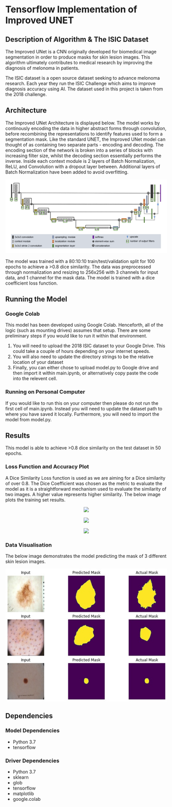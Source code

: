 # Tensorflow Implementation of  Improved UNET

## Description of Algorithm & The ISIC Dataset

The Improved UNet is a CNN originally developed for biomedical image segmentation in order to produce masks for skin lesion images. This algorithm ultimately contributes to medical research by improving the diagnosis of melonoma in patients. 

The ISIC dataset is a open source dataset seeking to advance melonoma research. Each year they run the ISIC Challenge which aims to improve diagnosis accuracy using AI. The dataset used in this project is taken from the 2018 challenge.


## Architecture
The Improved UNet Architecture is displayed below. The model works by continously encoding the data in higher abstract forms through convolution, before recombining the representations to identify features used to form a segmentation mask. Like the standard UNET, the Improved UNet model can thought of as containing two separate parts - encoding and decoding. The encoding section of the network is broken into a series of blocks with increasing filter size, whilst the decoding section essentially performs the inverse. Inside each context module is 2 layers of Batch Normalization, ReLU, and Convolution with a dropout layer between. Additional layers of Batch Normalization have been added to avoid overfitting. 
<p align="center"><img src='images/improved_unet.png'></p>

The model was trained with a 80:10:10 train/test/validation split for 100 epochs to achieve a >0.8 dice similarity. The data was preprocessed through normalization and resizing to 256x256 with 3 channels for input data, and 1 channel for the mask data. The model is trained with a dice coefficient loss function.

## Running the Model

### Google Colab

This model has been developed using Google Colab. Henceforth, all of the logic (such as mounting drives) assumes that setup. There are some preliminary steps if you would like to run it within that environment.

1. You will need to upload the 2018 ISIC dataset to your Google Drive. This could take a couple of hours depending on your internet speeds.
2. You will also need to update the directory strings to be the relative location of your dataset
3. Finally, you can either chose to upload model.py to Google drive and then import it within main.ipynb, or alternatively copy paste the code into the relevent cell. 

### Running on Personal Computer

If you would like to run this on your computer then please do not run the first cell of main.ipynb. Instead you will need to update the dataset path to where you have saved it locally. Furthermore, you will need to import the model from model.py.

## Results

This model is able to achieve >0.8 dice similarity on the test dataset in 50 epochs.

### Loss Function and Accuracy Plot

A Dice Similarity Loss function is used as we are aiming for a Dice similarity of over 0.8. The Dice Coefficient was chosen as the metric to evaluate the model as it is a straightforward mechanism used to evaluate the similarity of two images. A higher value represents higher similarity. The below image plots the training set results.
<p align="center"><img src='images/training_accuracy.jpg'></p>
<p align="center"><img src='images/training_dice_coefficient.jpg'></p>
<p align="center"><img src='images/training_loss.jpg'></p>

### Data Visualisation

The below image demonstrates the model predicting the mask of 3 different skin lesion images.
<p align="center"><img src='images/visualisation.jpg'></p>

## Dependencies 

### Model Dependencies
- Python 3.7
- tensorflow

### Driver Dependencies 
- Python 3.7
- sklearn
- glob
- tensorflow
- matplotlib
- google.colab 